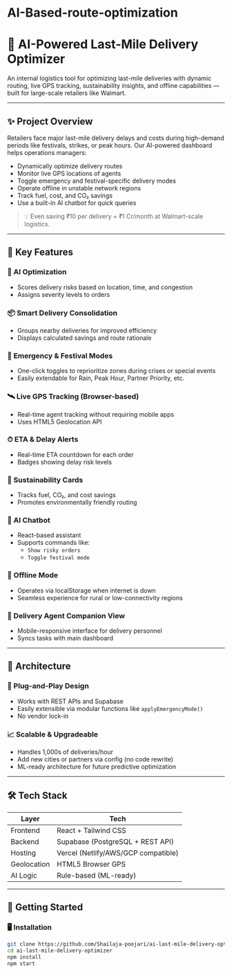 # AI-Based-route-optimization

# 🚚 AI-Powered Last-Mile Delivery Optimizer

An internal logistics tool for optimizing last-mile deliveries with dynamic routing, live GPS tracking, sustainability insights, and offline capabilities — built for large-scale retailers like Walmart.

---

## ✨ Project Overview

Retailers face major last-mile delivery delays and costs during high-demand periods like festivals, strikes, or peak hours. Our AI-powered dashboard helps operations managers:

- Dynamically optimize delivery routes
- Monitor live GPS locations of agents
- Toggle emergency and festival-specific delivery modes
- Operate offline in unstable network regions
- Track fuel, cost, and CO₂ savings
- Use a built-in AI chatbot for quick queries

> 💡 Even saving ₹10 per delivery = ₹1 Cr/month at Walmart-scale logistics.

---

## 🔧 Key Features

### 🧠 AI Optimization
- Scores delivery risks based on location, time, and congestion
- Assigns severity levels to orders

### 📦 Smart Delivery Consolidation
- Groups nearby deliveries for improved efficiency
- Displays calculated savings and route rationale

### 🚨 Emergency & Festival Modes
- One-click toggles to reprioritize zones during crises or special events
- Easily extendable for Rain, Peak Hour, Partner Priority, etc.

### 🛰️ Live GPS Tracking (Browser-based)
- Real-time agent tracking without requiring mobile apps
- Uses HTML5 Geolocation API

### ⏱ ETA & Delay Alerts
- Real-time ETA countdown for each order
- Badges showing delay risk levels

### 🌱 Sustainability Cards
- Tracks fuel, CO₂, and cost savings
- Promotes environmentally friendly routing

### 🤖 AI Chatbot
- React-based assistant
- Supports commands like:
  - `Show risky orders`
  - `Toggle festival mode`

### 📴 Offline Mode
- Operates via localStorage when internet is down
- Seamless experience for rural or low-connectivity regions

### 📱 Delivery Agent Companion View
- Mobile-responsive interface for delivery personnel
- Syncs tasks with main dashboard

---

## 🧩 Architecture

### 🔌 Plug-and-Play Design
- Works with REST APIs and Supabase
- Easily extensible via modular functions like `applyEmergencyMode()`
- No vendor lock-in

### 📈 Scalable & Upgradeable
- Handles 1,000s of deliveries/hour
- Add new cities or partners via config (no code rewrite)
- ML-ready architecture for future predictive optimization

---

## 🛠 Tech Stack

| Layer       | Tech                      |
|-------------|---------------------------|
| Frontend    | React + Tailwind CSS      |
| Backend     | Supabase (PostgreSQL + REST API) |
| Hosting     | Vercel (Netlify/AWS/GCP compatible) |
| Geolocation | HTML5 Browser GPS         |
| AI Logic    | Rule-based (ML-ready)     |

---

## 🚀 Getting Started

### 🖥️ Installation

```bash
git clone https://github.com/Shailaja-poojari/ai-last-mile-delivery-optimizer.git
cd ai-last-mile-delivery-optimizer
npm install
npm start
